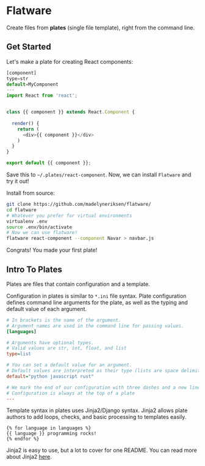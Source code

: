 Flatware
=======

Create files from **plates** (single file template), right from the command line.

## Get Started

Let's make a plate for creating React components:

```javascript
[component]
type=str
default=MyComponent
---
import React from 'react';


class {{ component }} extends React.Component {
  
  render() {
    return (
      <div>{{ component }}</div>
    )
  }
}

export default {{ component }};
```

Save this to `~/.plates/react-component`. Now, we can install `Flatware` and try it out!

Install from source:

```bash
git clone https://github.com/madelyneriksen/flatware/
cd flatware
# Whatever you prefer for virtual environments
virtualenv .env
source .env/bin/activate
# Now we can use flatware!
flatware react-component --component Navar > navbar.js
```

Congrats! You made your first plate!

## Intro To Plates

Plates are files that contain configuration and a template.

Configuration in plates is similar to `*.ini` file syntax. Plate configuration defines command line arguments for the plate, as well as the typing and default value of each argument.

```ini
# In brackets is the name of the argument.
# Argument names are used in the command line for passing values.
[languages]

# Arguments have optional types.
# Valid values are str, int, float, and list
type=list

# You can set a default value for an argument.
# Default values are interpreted as their type (lists are space delimited)
default="python javascript rust"

# We mark the end of our configuration with three dashes and a new line
# Configuration is always at the top of a plate
---

```

Template syntax in plates uses Jinja2/Django syntax. Jinja2 allows plate authors to add loops, checks, and basic processing to templates easily.

```jinja
{% for language in languages %}
{{ language }} programming rocks!
{% endfor %}
```

Jinja2 is easy to use, but a lot to cover for one README. You can read more about Jinja2 [here](https://github.com/pallets/jinja).
